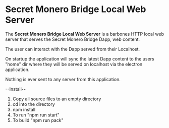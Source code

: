 # Secret Monero Bridge Local Web Server

The **Secret Monero Bridge Local Web Server** is a barbones HTTP local web server that serves the Secret Monero Bridge Dapp, web content.  

The user can interact with the Dapp served from their Localhost.

On startup the application will sync the latest Dapp content to the users "home" dir where they will be served on localhost via the electron application.

Nothing is ever sent to any server from this application.


--Install--
1. Copy all source files to an empty directory
2. cd into the directory
3. npm install
4. To run "npm run start"
5. To build "npm run pack"



